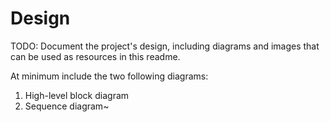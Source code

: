 # Design

TODO: Document the project's design, including diagrams and images that can be used as resources in this readme.

At minimum include the two following diagrams:

1. High-level block diagram
2. Sequence diagram~